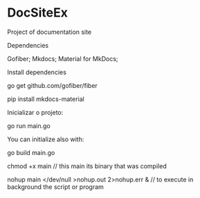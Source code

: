# DocSiteEx
Project of documentation site

Dependencies

   Gofiber;
   Mkdocs;
   Material for MkDocs;


Install dependencies

  go get github.com/gofiber/fiber
  
  pip install mkdocs-material


Inicializar o projeto:

   go run  main.go

You can initialize also with:

   go build main.go
  
   chmod +x main            // this main its binary that was compiled
  
   nohup main </dev/null >nohup.out 2>nohup.err &      // to execute in background the script or program 
  
